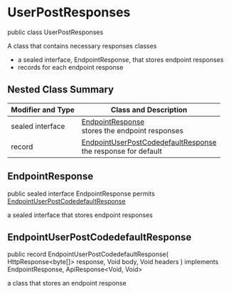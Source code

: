 # UserPostResponses

public class UserPostResponses

A class that contains necessary responses classes
- a sealed interface, EndpointResponse, that stores endpoint responses
- records for each endpoint response

## Nested Class Summary
| Modifier and Type | Class and Description |
| ----------------- | --------------------- |
| sealed interface | [EndpointResponse](#endpointresponse)<br> stores the endpoint responses |
| record | [EndpointUserPostCodedefaultResponse](#endpointuserpostcodedefaultresponse)<br> the response for default |

## EndpointResponse
public sealed interface EndpointResponse permits<br>
[EndpointUserPostCodedefaultResponse](#endpointuserpostcodedefaultresponse)

a sealed interface that stores endpoint responses

## EndpointUserPostCodedefaultResponse
public record EndpointUserPostCodedefaultResponse(
    HttpResponse<byte[]> response,
    Void body,
    Void headers
) implements EndpointResponse, ApiResponse<Void, Void><br>

a class that stores an endpoint response

